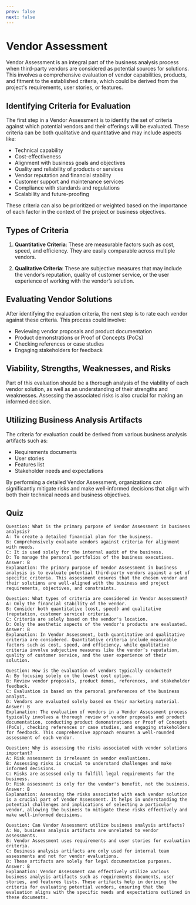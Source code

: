 ```yaml
---
prev: false
next: false
---
```


# Vendor Assessment

Vendor Assessment is an integral part of the business analysis process when third-party vendors are considered as potential sources for solutions. This involves a comprehensive evaluation of vendor capabilities, products, and fitment to the established criteria, which could be derived from the project's requirements, user stories, or features.

## Identifying Criteria for Evaluation

The first step in a Vendor Assessment is to identify the set of criteria against which potential vendors and their offerings will be evaluated. These criteria can be both qualitative and quantitative and may include aspects like:

- Technical capability
- Cost-effectiveness
- Alignment with business goals and objectives
- Quality and reliability of products or services
- Vendor reputation and financial stability
- Customer support and maintenance services
- Compliance with standards and regulations
- Scalability and future-proofing

These criteria can also be prioritized or weighted based on the importance of each factor in the context of the project or business objectives.

## Types of Criteria

1. **Quantitative Criteria**: These are measurable factors such as cost, speed, and efficiency. They are easily comparable across multiple vendors.

2. **Qualitative Criteria**: These are subjective measures that may include the vendor’s reputation, quality of customer service, or the user experience of working with the vendor’s solution.

## Evaluating Vendor Solutions

After identifying the evaluation criteria, the next step is to rate each vendor against these criteria. This process could involve:

- Reviewing vendor proposals and product documentation
- Product demonstrations or Proof of Concepts (PoCs)
- Checking references or case studies
- Engaging stakeholders for feedback

## Viability, Strengths, Weaknesses, and Risks

Part of this evaluation should be a thorough analysis of the viability of each vendor solution, as well as an understanding of their strengths and weaknesses. Assessing the associated risks is also crucial for making an informed decision.

## Utilizing Business Analysis Artifacts

The criteria for evaluation could be derived from various business analysis artifacts such as:

- Requirements documents
- User stories
- Features list
- Stakeholder needs and expectations

By performing a detailed Vendor Assessment, organizations can significantly mitigate risks and make well-informed decisions that align with both their technical needs and business objectives.

## Quiz

```quiz
Question: What is the primary purpose of Vendor Assessment in business analysis?
A: To create a detailed financial plan for the business.
B: Comprehensively evaluate vendors against criteria for alignment with needs.
C: It is used solely for the internal audit of the business.
D: To manage the personal portfolios of the business executives.
Answer: B
Explanation: The primary purpose of Vendor Assessment in business analysis is to evaluate potential third-party vendors against a set of specific criteria. This assessment ensures that the chosen vendor and their solutions are well-aligned with the business and project requirements, objectives, and constraints.

Question: What types of criteria are considered in Vendor Assessment?
A: Only the financial stability of the vendor.
B: Consider both quantitative (cost, speed) and qualitative (reputation, customer service) criteria.
C: Criteria are solely based on the vendor's location.
D: Only the aesthetic aspects of the vendor's products are evaluated.
Answer: B
Explanation: In Vendor Assessment, both quantitative and qualitative criteria are considered. Quantitative criteria include measurable factors such as cost, speed, and efficiency, while qualitative criteria involve subjective measures like the vendor’s reputation, quality of customer service, and the user experience of their solution.

Question: How is the evaluation of vendors typically conducted?
A: By focusing solely on the lowest cost option.
B: Review vendor proposals, product demos, references, and stakeholder feedback.
C: Evaluation is based on the personal preferences of the business analyst.
D: Vendors are evaluated solely based on their marketing material.
Answer: B
Explanation: The evaluation of vendors in a Vendor Assessment process typically involves a thorough review of vendor proposals and product documentation, conducting product demonstrations or Proof of Concepts (PoCs), checking references or case studies, and engaging stakeholders for feedback. This comprehensive approach ensures a well-rounded assessment of each vendor.

Question: Why is assessing the risks associated with vendor solutions important?
A: Risk assessment is irrelevant in vendor evaluations.
B: Assessing risks is crucial to understand challenges and make informed decisions.
C: Risks are assessed only to fulfill legal requirements for the business.
D: Risk assessment is only for the vendor's benefit, not the business.
Answer: B
Explanation: Assessing the risks associated with each vendor solution is a crucial part of Vendor Assessment. It helps in understanding the potential challenges and implications of selecting a particular vendor, allowing the business to mitigate these risks effectively and make well-informed decisions.

Question: Can Vendor Assessment utilize business analysis artifacts?
A: No, business analysis artifacts are unrelated to vendor assessments.
B: Vendor Assessment uses requirements and user stories for evaluation criteria.
C: Business analysis artifacts are only used for internal team assessments and not for vendor evaluations.
D: These artifacts are solely for legal documentation purposes.
Answer: B
Explanation: Vendor Assessment can effectively utilize various business analysis artifacts such as requirements documents, user stories, and features lists. These artifacts help in deriving the criteria for evaluating potential vendors, ensuring that the evaluation aligns with the specific needs and expectations outlined in these documents.
```
